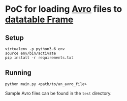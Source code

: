 # PoC for loading [Avro](https://avro.apache.org/) files to [datatable Frame](https://datatable.readthedocs.io/en/latest/api/frame.html)

## Setup
```shell script
virtualenv -p python3.6 env
source env/bin/activate
pip install -r requirements.txt
```

## Running
```shell script
python main.py <path/to/an_avro_file>
```
Sample Avro files can be found in the `test` directory.
